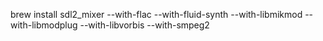 brew install sdl2_mixer --with-flac --with-fluid-synth --with-libmikmod --with-libmodplug --with-libvorbis --with-smpeg2